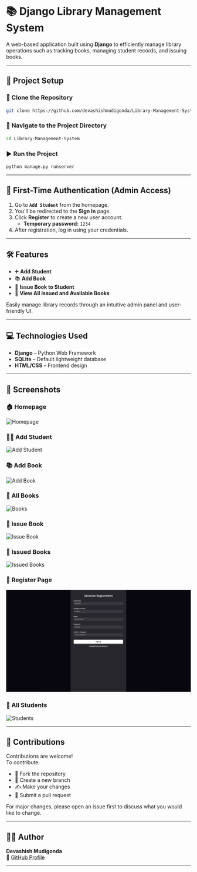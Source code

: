 # 📚 Django Library Management System

A web-based application built using **Django** to efficiently manage library operations such as tracking books, managing student records, and issuing books.

---

## 🚀 Project Setup

### 🔁 Clone the Repository
```bash
git clone https://github.com/devashishmudigonda/Library-Management-System
```

### 📁 Navigate to the Project Directory
```bash
cd Library-Management-System
```

### ▶️ Run the Project
```bash
python manage.py runserver
```

---

## 🔐 First-Time Authentication (Admin Access)

1. Go to **`Add Student`** from the homepage.
2. You'll be redirected to the **Sign In** page.
3. Click **Register** to create a new user account.  
   - **Temporary password:** `1234`
4. After registration, log in using your credentials.

---

## 🛠 Features

- ➕ **Add Student**  
- 📚 **Add Book**  
- 🔄 **Issue Book to Student**  
- 📖 **View All Issued and Available Books**  

Easily manage library records through an intuitive admin panel and user-friendly UI.

---

## 💻 Technologies Used

- **Django** – Python Web Framework  
- **SQLite** – Default lightweight database  
- **HTML/CSS** – Frontend design  


---

## 📸 Screenshots

### 🏠 Homepage
![Homepage](images/homepage.png)

### 👨‍🎓 Add Student
![Add Student](images/add_student.png)

### 📚 Add Book
![Add Book](images/add_book.png)

### 📖 All Books
![Books](images/books.png)

### 🔄 Issue Book
![Issue Book](images/issue_book.png)

### 📗 Issued Books
![Issued Books](images/issued_books.png)

### 🔐 Register Page
![Register](images/register.png)

### 👥 All Students
![Students](images/students.png)


---

## 🤝 Contributions

Contributions are welcome!  
To contribute:

- 🍴 Fork the repository  
- 🌿 Create a new branch  
- ✍️ Make your changes  
- 🔁 Submit a pull request  

For major changes, please open an issue first to discuss what you would like to change.

---

## 🧑‍💻 Author

**Devashish Mudigonda**  
🔗 [GitHub Profile](https://github.com/devashishmudigonda)

---
